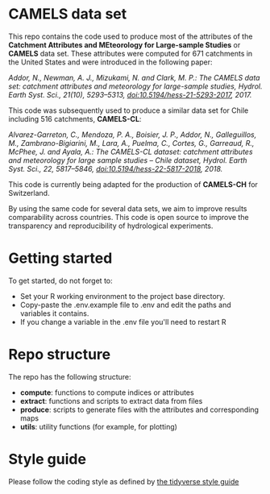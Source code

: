 # CAMELS data set

This repo contains the code used to produce most of the attributes of the **Catchment Attributes and MEteorology for Large-sample Studies** or **CAMELS** data set. These attributes were computed for 671 catchments in the United States and were introduced in the following paper:

*Addor, N., Newman, A. J., Mizukami, N. and Clark, M. P.: The CAMELS data set: catchment attributes and meteorology for large-sample studies, Hydrol. Earth Syst. Sci., 21(10), 5293–5313, [doi:10.5194/hess-21-5293-2017](http://dx.doi.org/10.5194/hess-21-5293-2017), 2017.*

This code was subsequently used to produce a similar data set for Chile including 516 catchments, **CAMELS-CL**:

*Alvarez-Garreton, C., Mendoza, P. A., Boisier, J. P., Addor, N., Galleguillos, M., Zambrano-Bigiarini, M., Lara, A., Puelma, C., Cortes, G., Garreaud, R., McPhee, J. and Ayala, A.: The CAMELS-CL dataset: catchment attributes and meteorology for large sample studies – Chile dataset, Hydrol. Earth Syst. Sci., 22, 5817–5846, [doi:10.5194/hess-22-5817-2018](http://dx.doi.org/doi:10.5194/hess-22-5817-2018), 2018.*

This code is currently being adapted for the production of **CAMELS-CH** for Switzerland.

By using the same code for several data sets, we aim to improve results comparability across countries. This code is open source to improve the transparency and reproducibility of hydrological experiments.

# Getting started

To get started, do not forget to:

* Set your R working environment to the project base directory.
* Copy-paste the .env.example file to .env and edit the paths and variables it contains.
* If you change a variable in the .env file you'll need to restart R

# Repo structure

The repo has the following structure:

* **compute**: functions to compute indices or attributes
* **extract**: functions and scripts to extract data from files
* **produce**: scripts to generate files with the attributes and corresponding maps
* **utils**: utility functions (for example, for plotting)

# Style guide

Please follow the coding style as defined by [the tidyverse style guide](https://style.tidyverse.org/index.html)

